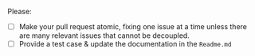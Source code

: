 Please:
- [ ] Make your pull request atomic, fixing one issue at a time unless there are many relevant issues that cannot be decoupled.
- [ ] Provide a test case & update the documentation in the `Readme.md`
